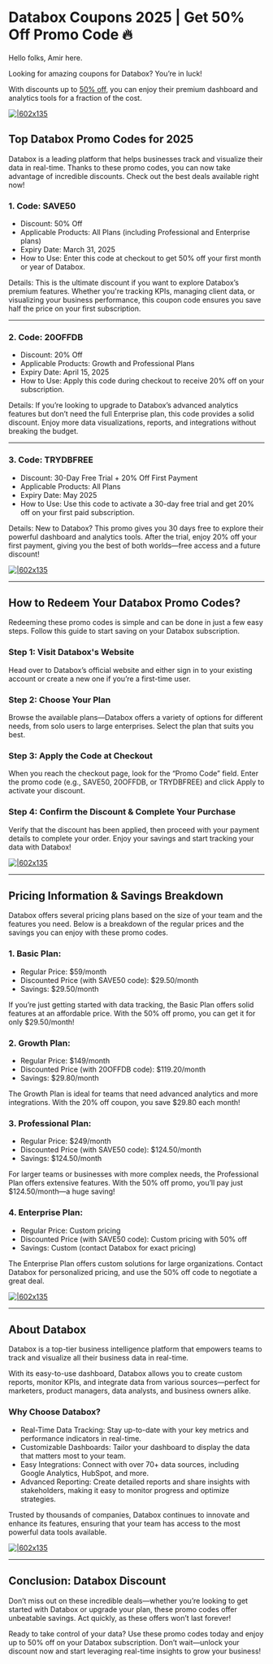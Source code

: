 # Databox Coupons 2025 | Get 50% Off Promo Code 🔥

Hello folks, Amir here.

Looking for amazing coupons for Databox? You’re in luck!

With discounts up to [50% off](https://databox.com?fp_ref=shadow), you can enjoy their premium dashboard and analytics tools for a fraction of the cost.

[![|602x135](https://lh7-rt.googleusercontent.com/docsz/AD_4nXctptwCnfJ5hMtXJw4nedRhKUmx47OrEVjjaHuzZ1SW2e2UCNhSLtWpj7chWnLj-ruCzO-YI8DUuCYm7HK_SYbEOaXrrJPIhnZEItd_jNs0eaIkko6emLB-nWuVUIUqR2Z7NLcCEw?key=mIp7ip5Icabxr-3RlFtQzOh1)](https://databox.com?fp_ref=shadow)

## Top Databox Promo Codes for 2025

Databox is a leading platform that helps businesses track and visualize their data in real-time. Thanks to these promo codes, you can now take advantage of incredible discounts. Check out the best deals available right now!

### 1. Code: SAVE50

* Discount: 50% Off
* Applicable Products: All Plans (including Professional and Enterprise plans)
* Expiry Date: March 31, 2025
* How to Use: Enter this code at checkout to get 50% off your first month or year of Databox.

Details: This is the ultimate discount if you want to explore Databox’s premium features. Whether you're tracking KPIs, managing client data, or visualizing your business performance, this coupon code ensures you save half the price on your first subscription.

---

### 2. Code: 20OFFDB

* Discount: 20% Off
* Applicable Products: Growth and Professional Plans
* Expiry Date: April 15, 2025
* How to Use: Apply this code during checkout to receive 20% off on your subscription.

Details: If you’re looking to upgrade to Databox’s advanced analytics features but don’t need the full Enterprise plan, this code provides a solid discount. Enjoy more data visualizations, reports, and integrations without breaking the budget.

---

### 3. Code: TRYDBFREE

* Discount: 30-Day Free Trial + 20% Off First Payment
* Applicable Products: All Plans
* Expiry Date: May 2025
* How to Use: Use this code to activate a 30-day free trial and get 20% off on your first paid subscription.

Details: New to Databox? This promo gives you 30 days free to explore their powerful dashboard and analytics tools. After the trial, enjoy 20% off your first payment, giving you the best of both worlds—free access and a future discount!

[![|602x135](https://lh7-rt.googleusercontent.com/docsz/AD_4nXctptwCnfJ5hMtXJw4nedRhKUmx47OrEVjjaHuzZ1SW2e2UCNhSLtWpj7chWnLj-ruCzO-YI8DUuCYm7HK_SYbEOaXrrJPIhnZEItd_jNs0eaIkko6emLB-nWuVUIUqR2Z7NLcCEw?key=mIp7ip5Icabxr-3RlFtQzOh1)](https://databox.com?fp_ref=shadow)

---

## How to Redeem Your Databox Promo Codes?

Redeeming these promo codes is simple and can be done in just a few easy steps. Follow this guide to start saving on your Databox subscription.

### Step 1: Visit Databox's Website

Head over to Databox’s official website and either sign in to your existing account or create a new one if you’re a first-time user.

### Step 2: Choose Your Plan

Browse the available plans—Databox offers a variety of options for different needs, from solo users to large enterprises. Select the plan that suits you best.

### Step 3: Apply the Code at Checkout

When you reach the checkout page, look for the “Promo Code” field. Enter the promo code (e.g., SAVE50, 20OFFDB, or TRYDBFREE) and click Apply to activate your discount.

### Step 4: Confirm the Discount & Complete Your Purchase

Verify that the discount has been applied, then proceed with your payment details to complete your order. Enjoy your savings and start tracking your data with Databox!

[![|602x135](https://lh7-rt.googleusercontent.com/docsz/AD_4nXctptwCnfJ5hMtXJw4nedRhKUmx47OrEVjjaHuzZ1SW2e2UCNhSLtWpj7chWnLj-ruCzO-YI8DUuCYm7HK_SYbEOaXrrJPIhnZEItd_jNs0eaIkko6emLB-nWuVUIUqR2Z7NLcCEw?key=mIp7ip5Icabxr-3RlFtQzOh1)](https://databox.com?fp_ref=shadow)

---

## Pricing Information & Savings Breakdown

Databox offers several pricing plans based on the size of your team and the features you need. Below is a breakdown of the regular prices and the savings you can enjoy with these promo codes.

### 1. Basic Plan:

* Regular Price: $59/month
* Discounted Price (with SAVE50 code): $29.50/month
* Savings: $29.50/month

If you’re just getting started with data tracking, the Basic Plan offers solid features at an affordable price. With the 50% off promo, you can get it for only $29.50/month!

### 2. Growth Plan:

* Regular Price: $149/month
* Discounted Price (with 20OFFDB code): $119.20/month
* Savings: $29.80/month

The Growth Plan is ideal for teams that need advanced analytics and more integrations. With the 20% off coupon, you save $29.80 each month!

### 3. Professional Plan:

* Regular Price: $249/month
* Discounted Price (with SAVE50 code): $124.50/month
* Savings: $124.50/month

For larger teams or businesses with more complex needs, the Professional Plan offers extensive features. With the 50% off promo, you’ll pay just $124.50/month—a huge saving!

### 4. Enterprise Plan:

* Regular Price: Custom pricing
* Discounted Price (with SAVE50 code): Custom pricing with 50% off
* Savings: Custom (contact Databox for exact pricing)

The Enterprise Plan offers custom solutions for large organizations. Contact Databox for personalized pricing, and use the 50% off code to negotiate a great deal.

[![|602x135](https://lh7-rt.googleusercontent.com/docsz/AD_4nXctptwCnfJ5hMtXJw4nedRhKUmx47OrEVjjaHuzZ1SW2e2UCNhSLtWpj7chWnLj-ruCzO-YI8DUuCYm7HK_SYbEOaXrrJPIhnZEItd_jNs0eaIkko6emLB-nWuVUIUqR2Z7NLcCEw?key=mIp7ip5Icabxr-3RlFtQzOh1)](https://databox.com?fp_ref=shadow)

---

## About Databox

Databox is a top-tier business intelligence platform that empowers teams to track and visualize all their business data in real-time.

With its easy-to-use dashboard, Databox allows you to create custom reports, monitor KPIs, and integrate data from various sources—perfect for marketers, product managers, data analysts, and business owners alike.

### Why Choose Databox?

* Real-Time Data Tracking: Stay up-to-date with your key metrics and performance indicators in real-time.
* Customizable Dashboards: Tailor your dashboard to display the data that matters most to your team.
* Easy Integrations: Connect with over 70+ data sources, including Google Analytics, HubSpot, and more.
* Advanced Reporting: Create detailed reports and share insights with stakeholders, making it easy to monitor progress and optimize strategies.

Trusted by thousands of companies, Databox continues to innovate and enhance its features, ensuring that your team has access to the most powerful data tools available.

[![|602x135](https://lh7-rt.googleusercontent.com/docsz/AD_4nXctptwCnfJ5hMtXJw4nedRhKUmx47OrEVjjaHuzZ1SW2e2UCNhSLtWpj7chWnLj-ruCzO-YI8DUuCYm7HK_SYbEOaXrrJPIhnZEItd_jNs0eaIkko6emLB-nWuVUIUqR2Z7NLcCEw?key=mIp7ip5Icabxr-3RlFtQzOh1)](https://databox.com?fp_ref=shadow)

---

## Conclusion: Databox Discount

Don’t miss out on these incredible deals—whether you’re looking to get started with Databox or upgrade your plan, these promo codes offer unbeatable savings. Act quickly, as these offers won’t last forever!

Ready to take control of your data? Use these promo codes today and enjoy up to 50% off on your Databox subscription. Don’t wait—unlock your discount now and start leveraging real-time insights to grow your business!
